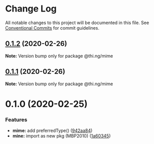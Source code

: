 # Change Log

All notable changes to this project will be documented in this file.
See [Conventional Commits](https://conventionalcommits.org) for commit guidelines.

## [0.1.2](https://github.com/thi-ng/umbrella/compare/@thi.ng/mime@0.1.1...@thi.ng/mime@0.1.2) (2020-02-26)

**Note:** Version bump only for package @thi.ng/mime





## [0.1.1](https://github.com/thi-ng/umbrella/compare/@thi.ng/mime@0.1.0...@thi.ng/mime@0.1.1) (2020-02-26)

**Note:** Version bump only for package @thi.ng/mime





# 0.1.0 (2020-02-25)


### Features

* **mime:** add preferredType() ([942aa84](https://github.com/thi-ng/umbrella/commit/942aa8493ebc67c08bf02d4e88508f4058f726ce))
* **mine:** import as new pkg (MBP2010) ([1a60345](https://github.com/thi-ng/umbrella/commit/1a603459b30de13879ca8a02af7f7d95b5c3f8cc))
